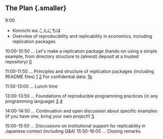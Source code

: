 ## The Plan {.smaller}


9:00 

- Konnichi wa こんにちは 
- Overview of reproducibility and replicability in economics, including replication packages

10:00-10:50 ... Let's make a replication package (hands-on using a simple example, from directory structure to (almost) deposit at a trusted repository) [0](Step1.zip)

11:00-11:50 ... Principles and structure of replication packages (including README files) [1](05-how-to-structure-a-project.html)  [2](06-template-readme.html) For confidential data: [1b](https://larsvilhuber.github.io/reproducibility-confidential-fsrdc)

11:50-13:00 ... Lunch time 

13:00-13:50 ... Foundations of reproducible programming practices (in any programming language) [3](02-how-to-install-Stata-packages.html) [4](13-environments.html)

14:00-14:50 ... Continuation and open discussion about specific examples (if you have one, bring your own project!) [5](12-discussion-final.html)

15:00-15:50 ... Discussions on institutional support for replicability in Japanese context (including Q&A)
15:50-16:00 ... Closing remarks